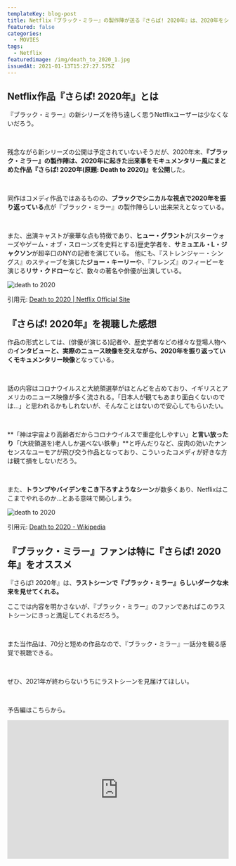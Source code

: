```yaml
---
templateKey: blog-post
title: Netflix『ブラック・ミラー』の製作陣が送る『さらば! 2020年』は、2020年をシニカルかつユーモラスにぶった斬る
featured: false
categories:
  - MOVIES
tags:
  - Netflix
featuredimage: /img/death_to_2020_1.jpg
issuedAt: 2021-01-13T15:27:27.575Z
---
```

## Netflix作品『さらば! 2020年』とは

『ブラック・ミラー』の新シリーズを待ち遠しく思うNetflixユーザーは少なくないだろう。

<br>

残念ながら新シリーズの公開は予定されていないそうだが、2020年末、**『ブラック・ミラー』の製作陣は、2020年に起きた出来事をモキュメンタリー風にまとめた作品『さらば! 2020年(原題: Death to 2020)』を公開**した。

<br>

同作はコメディ作品ではあるものの、**ブラックでシニカルな視点で2020年を振り返っている**点が『ブラック・ミラー』の製作陣らしい出来栄えとなっている。

<br>

また、出演キャストが豪華な点も特徴であり、**ヒュー・グラント**が(スターウォーズやゲーム・オブ・スローンズを史料とする)歴史学者を、**サミュエル・L・ジャクソン**が超辛口のNYの記者を演じている。
他にも、『ストレンジャー・シングス』のスティーブを演じた**ジョー・キーリー**や、『フレンズ』のフィービーを演じる**リサ・クドロー**など、数々の著名や俳優が出演している。

![death to 2020](/img/death_to_2020_2.jpg "death to 2020")

引用元: [Death to 2020 | Netflix Official Site](https://www.netflix.com/title/81332175)

## 『さらば! 2020年』を視聴した感想

作品の形式としては、(俳優が演じる)記者や、歴史学者などの様々な登場人物への**インタビューと、実際のニュース映像を交えながら、2020年を振り返っていくモキュメンタリー映像**となっている。

<br>

話の内容はコロナウイルスと大統領選挙がほとんどを占めており、イギリスとアメリカのニュース映像が多く流される。「日本人が観てもあまり面白くないのでは...」と思われるかもしれないが、そんなことはないので安心してもらいたい。

<br>

**「神は宇宙より高齢者だからコロナウイルスで重症化しやすい」**と言い放ったり**「(大統領選を)老人しか選べない鉄拳」**と呼んだりなど、皮肉の効いたナンセンスなユーモアが飛び交う作品となっており、こういったコメディが好きな方は観て損をしないだろう。

<br>

また、**トランプやバイデンをこき下ろすようなシーン**が数多くあり、Netflixはここまでやれるのか...とある意味で関心しまう。

![death to 2020](/img/death_to_2020_1.jpg "death to 2020")

引用元: [Death to 2020 - Wikipedia](https://en.wikipedia.org/wiki/Death_to_2020)

## 『ブラック・ミラー』ファンは特に『さらば! 2020年』をオススメ

『さらば! 2020年』は、**ラストシーンで『ブラック・ミラー』らしいダークな未来を見せてくれる。**

ここでは内容を明かさないが、『ブラック・ミラー』のファンであればこのラストシーンにきっと満足してくれるだろう。

<br>

また当作品は、70分と短めの作品なので、『ブラック・ミラー』一話分を観る感覚で視聴できる。

<br>

ぜひ、2021年が終わらないうちにラストシーンを見届けてほしい。

<br>

予告編はこちらから。

<iframe width="100%" height="315" src="https://www.youtube.com/embed/veUqfcyZ_Bo" frameborder="0" allow="accelerometer; autoplay; clipboard-write; encrypted-media; gyroscope; picture-in-picture" allowfullscreen></iframe>